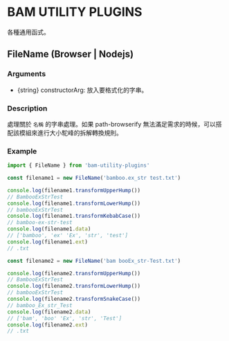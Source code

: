 # BAM UTILITY PLUGINS

各種通用函式。

## FileName (Browser | Nodejs)

### Arguments

- {string} constructorArg: 放入要格式化的字串。

### Description

處理關於 `名稱` 的字串處理。如果 path-browserify 無法滿足需求的時候，可以搭配該模組來進行大小駝峰的拆解轉換規則。

### Example

```js
import { FileName } from 'bam-utility-plugins'

const filename1 = new FileName('bamboo.ex_str test.txt')

console.log(filename1.transformUpperHump())
// BambooExStrTest
console.log(filename1.transformLowerHump())
// bambooExStrTest
console.log(filename1.transformKebabCase())
// bamboo-ex-str-test
console.log(filename1.data)
// ['bamboo', 'ex' 'Ex', 'str', 'test']
console.log(filename1.ext)
// .txt

const filename2 = new FileName('bam booEx_str-Test.txt')

console.log(filename2.transformUpperHump())
// BambooExStrTest
console.log(filename2.transformLowerHump())
// bambooExStrTest
console.log(filename2.transformSnakeCase())
// bamboo_Ex_str_Test
console.log(filename2.data)
// ['bam', 'boo' 'Ex', 'str', 'Test']
console.log(filename2.ext)
// .txt
```
